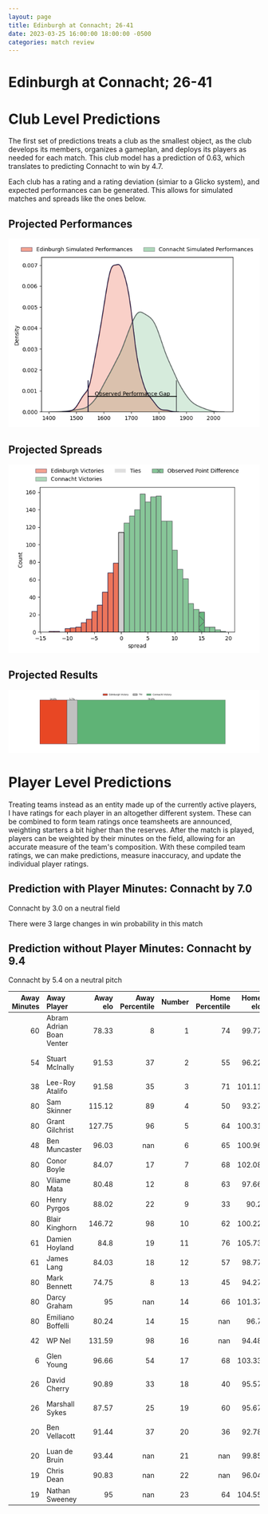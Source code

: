```yaml
---  
layout: page  
title: Edinburgh at Connacht; 26-41  
date: 2023-03-25 16:00:00 18:00:00 -0500  
categories: match review  
---
```

# Edinburgh at Connacht; 26-41

# Club Level Predictions


The first set of predictions treats a club as the smallest object, as the club develops its members, organizes a gameplan, and deploys its players as needed for each match. This club model has a prediction of 0.63, which translates to predicting Connacht to win by 4.7.

Each club has a rating and a rating deviation (simiar to a Glicko system), and expected performances can be generated. This allows for simulated matches and spreads like the ones below.
## Projected Performances


![Projected Performances](plots/performances_2023-03-25-Connacht-Edinburgh.png)
## Projected Spreads


![Projected Spreads](plots/spreads_2023-03-25-Connacht-Edinburgh.png)
## Projected Results


![Projected Results](plots/resultbar_2023-03-25-Connacht-Edinburgh.png)
# Player Level Predictions


Treating teams instead as an entity made up of the currently active players, I have ratings for each player in an altogether different system. These can be combined to form team ratings once teamsheets are announced, weighting starters a bit higher than the reserves. After the match is played, players can be weighted by their minutes on the field, allowing for an accurate measure of the team's composition. With these compiled team ratings, we can make predictions, measure inaccuracy, and update the individual player ratings.
## Prediction with Player Minutes: Connacht by 7.0


Connacht by 3.0 on a neutral field

There were 3 large changes in win probability in this match
## Prediction without Player Minutes: Connacht by 9.4


Connacht by 5.4 on a neutral pitch



|   Away Minutes | Away Player              |   Away elo |   Away Percentile |   Number |   Home Percentile |   Home elo | Home Player             |   Home Minutes |
|---------------:|:-------------------------|-----------:|------------------:|---------:|------------------:|-----------:|:------------------------|---------------:|
|             60 | Abram Adrian Boan Venter |      78.33 |                 8 |        1 |                74 |      99.77 | Peter Dooley            |             58 |
|             54 | Stuart McInally          |      91.53 |                37 |        2 |                55 |      96.22 | Dylan Tierney-Martin    |             54 |
|             38 | Lee-Roy Atalifo          |      91.58 |                35 |        3 |                71 |     101.11 | Jack Aungier            |             54 |
|             80 | Sam Skinner              |     115.12 |                89 |        4 |                50 |      93.27 | Oisin Dowling           |             80 |
|             80 | Grant Gilchrist          |     127.75 |                96 |        5 |                64 |     100.31 | Niall Murray            |             54 |
|             48 | Ben Muncaster            |      96.03 |               nan |        6 |                65 |     100.96 | Cian Prendergast        |             80 |
|             80 | Conor Boyle              |      84.07 |                17 |        7 |                68 |     102.08 | Conor Oliver            |             80 |
|             80 | Viliame Mata             |      80.48 |                12 |        8 |                63 |      97.66 | Jarrad Butler           |             58 |
|             60 | Henry Pyrgos             |      88.02 |                22 |        9 |                33 |      90.2  | Caolin Blade            |             67 |
|             80 | Blair Kinghorn           |     146.72 |                98 |       10 |                62 |     100.22 | David Hawkshaw          |             60 |
|             61 | Damien Hoyland           |      84.8  |                19 |       11 |                76 |     105.73 | John Porch              |             80 |
|             61 | James Lang               |      84.03 |                18 |       12 |                57 |      98.77 | Cathal Forde            |             80 |
|             80 | Mark Bennett             |      74.75 |                 8 |       13 |                45 |      94.27 | Thomas Farrell          |             80 |
|             80 | Darcy Graham             |      95    |               nan |       14 |                66 |     101.37 | Diarmuid Kilgallen      |             48 |
|             80 | Emiliano Boffelli        |      80.24 |                14 |       15 |               nan |      96.7  | Oran McNulty            |             80 |
|             42 | WP Nel                   |     131.59 |                98 |       16 |               nan |      94.48 | Shane Jennings          |             32 |
|              6 | Glen Young               |      96.66 |                54 |       17 |                68 |     103.33 | Darragh Murray          |             26 |
|             26 | David Cherry             |      90.89 |                33 |       18 |                40 |      95.57 | Dominic Robertson-McCoy |             26 |
|             26 | Marshall Sykes           |      87.57 |                25 |       19 |                60 |      95.67 | David Heffernan         |             26 |
|             20 | Ben Vellacott            |      91.44 |                37 |       20 |                36 |      92.78 | Shamus Hurley-Langton   |             22 |
|             20 | Luan de Bruin            |      93.44 |               nan |       21 |               nan |      99.85 | Jordan Duggan           |             22 |
|             19 | Chris Dean               |      90.83 |               nan |       22 |               nan |      96.04 | Tom Daly                |             20 |
|             19 | Nathan Sweeney           |      95    |               nan |       23 |                64 |     104.55 | Kieran Marmion          |             13 |

